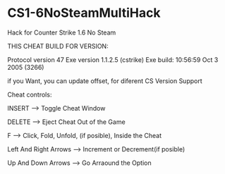 # CS1-6NoSteamMultiHack
Hack for Counter Strike 1.6 No Steam

THIS CHEAT BUILD FOR VERSION:

Protocol version 47
Exe version 1.1.2.5 (cstrike)
Exe build: 10:56:59 Oct  3 2005 (3266)

if you Want, you can update offset, for diferent CS Version Support

Cheat controls:

INSERT  --> Toggle Cheat Window

DELETE  --> Eject Cheat Out of the Game

F       --> Click, Fold, Unfold, (if posible), Inside the Cheat

Left And Right Arrows   --> Increment or Decrement(if posible)

Up And Down Arrows      --> Go Arraound the Option

